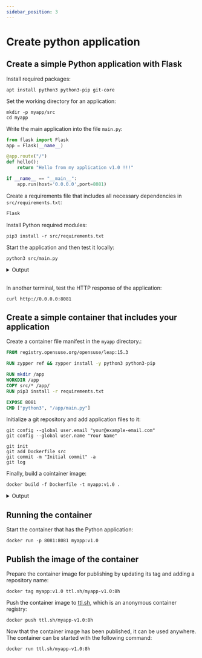 ```yaml
---
sidebar_position: 3
---
```


# Create python application

## Create a simple Python application with Flask


Install required packages:

```shell
apt install python3 python3-pip git-core
```

Set the working directory for an application:

```shell
mkdir -p myapp/src
cd myapp
```

Write the main application into the file `main.py`:

```python title="src/main.py"
from flask import Flask
app = Flask(__name__)

@app.route("/")
def hello():
    return "Hello from my application v1.0 !!!"

if __name__ == "__main__":
    app.run(host='0.0.0.0',port=8081)
```

Create a requirements file that includes all necessary dependencies in `src/requirements.txt`:

```txt title="src/requirements.txt"
Flask
```

Install Python required modules:

```shell
pip3 install -r src/requirements.txt
```

Start the application and then test it locally:

```shell
python3 src/main.py
```
<details>
<summary>Output</summary>

```shell
 * Serving Flask app 'main' (lazy loading)
 * Environment: production
   WARNING: This is a development server. Do not use it in a production deployment.
   Use a production WSGI server instead.
 * Debug mode: off
 * Running on all addresses.
   WARNING: This is a development server. Do not use it in a production deployment.
 * Running on http://172.16.4.253:8081/ (Press CTRL+C to quit)
```
</details>
<br>

In another terminal, test the HTTP response of the application:

```shell
curl http://0.0.0.0:8081
```
## Create a simple container that includes your application

Create a container file manifest in the `myapp` directory.:

```Dockerfile title="./Dockerfile"
FROM registry.opensuse.org/opensuse/leap:15.3

RUN zypper ref && zypper install -y python3 python3-pip

RUN mkdir /app
WORKDIR /app
COPY src/* /app/
RUN pip3 install -r requirements.txt

EXPOSE 8081
CMD ["python3", "/app/main.py"]
```

Initialize a git repository and add application files to it:

```shell
git config --global user.email "your@example-email.com"
git config --global user.name "Your Name"

git init
git add Dockerfile src
git commit -m "Initial commit" -a
git log
```

Finally, build a cointainer image:

```shell
docker build -f Dockerfile -t myapp:v1.0 .
```

<details>
  <summary>Output</summary>

```shell
Sending build context to Docker daemon  4.096kB
Step 1/7 : FROM python:3.8
3.8: Pulling from library/python
0bc3020d05f1: Pull complete 
a110e5871660: Pull complete 
83d3c0fa203a: Pull complete 
a8fd09c11b02: Pull complete 
14feb89c4a52: Pull complete 
70752631d778: Pull complete 
2273412836af: Pull complete 
5f59e94255df: Pull complete 
c95f8c6e2e3a: Pull complete 
Digest: sha256:83d2246349a8b864288bf9c0b193ce640b08889c14961b1925b47a9e5c9911b4
Status: Downloaded newer image for python:3.8
 ---> b716d5a96fde
Step 2/7 : RUN mkdir /app
 ---> Running in 6fda343c0718
Removing intermediate container 6fda343c0718
 ---> 8557623c2a88
Step 3/7 : WORKDIR /app
 ---> Running in 5e718f2b7448
Removing intermediate container 5e718f2b7448
 ---> d0856bab751c
Step 4/7 : ADD . /app/
 ---> 404b1b40ef8f
Step 5/7 : RUN pip install -r requirements.txt
 ---> Running in e7d57084bfda
Collecting Flask
  Downloading Flask-2.0.1-py3-none-any.whl (94 kB)
Collecting click>=7.1.2
  Downloading click-8.0.1-py3-none-any.whl (97 kB)
Collecting Werkzeug>=2.0
  Downloading Werkzeug-2.0.1-py3-none-any.whl (288 kB)
Collecting itsdangerous>=2.0
  Downloading itsdangerous-2.0.1-py3-none-any.whl (18 kB)
Collecting Jinja2>=3.0
  Downloading Jinja2-3.0.1-py3-none-any.whl (133 kB)
Collecting MarkupSafe>=2.0
  Downloading MarkupSafe-2.0.1-cp38-cp38-manylinux2010_x86_64.whl (30 kB)
Installing collected packages: MarkupSafe, Werkzeug, Jinja2, itsdangerous, click, Flask
Successfully installed Flask-2.0.1 Jinja2-3.0.1 MarkupSafe-2.0.1 Werkzeug-2.0.1 click-8.0.1 itsdangerous-2.0.1
WARNING: Running pip as the 'root' user can result in broken permissions and conflicting behaviour with the system package manager. It is recommended to use a virtual environment instead: https://pip.pypa.io/warnings/venv
Removing intermediate container e7d57084bfda
 ---> 79909887eefe
Step 6/7 : EXPOSE 8081
 ---> Running in 83423f716ff5
Removing intermediate container 83423f716ff5
 ---> 51a186e4dc5b
Step 7/7 : CMD ["python", "/app/main.py"]
 ---> Running in 16e8e13f9a28
Removing intermediate container 16e8e13f9a28
 ---> 14303156d868
Successfully built 14303156d868
Successfully tagged myapp:v1.0
```
</details>

## Running the container

Start the container that has the Python application:

```shell
docker run -p 8081:8081 myapp:v1.0
```

## Publish the image of the container

Prepare the container image for publishing by updating its tag and adding a repository name:

```shell
docker tag myapp:v1.0 ttl.sh/myapp-v1.0:8h
```

Push the container image to [ttl.sh](https://ttl.sh), which is an anonymous container registry:

```shell
docker push ttl.sh/myapp-v1.0:8h
```

Now that the container image has been published, it can be used anywhere. The container can be started with the following command:

```shell
docker run ttl.sh/myapp-v1.0:8h
```